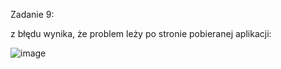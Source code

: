 Zadanie 9:

z błędu wynika, że problem leży po stronie pobieranej aplikacji:

![image](https://github.com/user-attachments/assets/e7aab758-81a5-444c-ae90-b53fc4da1a75)
